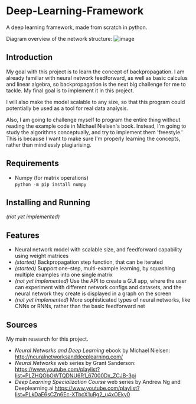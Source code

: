 
# Deep-Learning-Framework
A deep learning framework, made from scratch in python.

Diagram overview of the network structure:
![image](https://github.com/Anthony-Gambale/Deep-Learning-Framework/blob/main/framework/diagram2.png)

## Introduction

My goal with this project is to learn the concept of backpropagation. I am already familiar with neural network feedforward, as well as basic calculus and linear algebra, so backpropagation is the next big challenge for me to tackle. My final goal is to implement it in this project.

I will also make the model scalable to any size, so that this program could potentially be used as a tool for real data analysis.

Also, I am going to challenge myself to program the entire thing without reading the example code in Michael Nielsen's book. Instead, I'm going to study the algorithms conceptually, and try to implement them 'freestyle.' This is because I want to make sure I'm properly learning the concepts, rather than mindlessly plagiarising.

## Requirements
 * Numpy (for matrix operations)  
```python -m pip install numpy```

## Installing and Running
*(not yet implemented)*

## Features
 * Neural network model with scalable size, and feedforward capability using weight matrices
 * *(started)* Backpropagation step function, that can be iterated
 * *(started)* Support one-step, multi-example learning, by squashing multiple examples into one single matrix
 * *(not yet implemented)* Use the API to create a GUI app, where the user can experiment with different network configs and datasets, and the neural network they create is displayed in a graph on the screen
 * *(not yet implemented)* More sophisticated types of neural networks, like CNNs or RNNs, rather than the basic feedforward net

## Sources
My main research for this project.
 * *Neural Networks and Deep Learning* ebook by Michael Nielsen:  
http://neuralnetworksanddeeplearning.com/
 * *Neural Networks* web series by Grant Sanderson:  
https://www.youtube.com/playlist?list=PLZHQObOWTQDNU6R1_67000Dx_ZCJB-3pi
 * *Deep Learning Specialization Course* web series by Andrew Ng and Deeplearning.ai
https://www.youtube.com/playlist?list=PLkDaE6sCZn6Ec-XTbcX1uRg2_u4xOEky0
